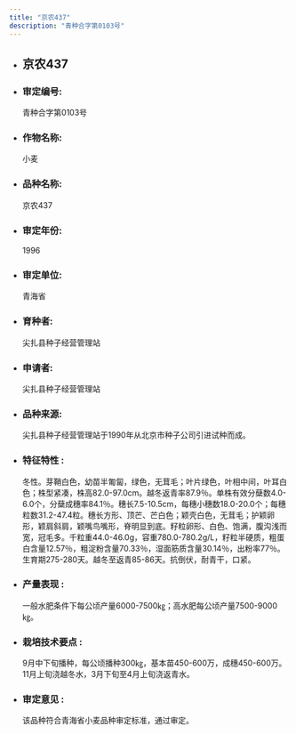 ```yaml
---
title: "京农437"
description: "青种合字第0103号"
---
```

* ## 京农437
* ###  审定编号:  
   青种合字第0103号

*  ### 作物名称:  
   小麦

*   ###  品种名称: 
    京农437

*   ### 审定年份: 
    1996

*   ### 审定单位:  
    青海省

*   ### 育种者:  
    尖扎县种子经营管理站

*   ### 申请者:  
    尖扎县种子经营管理站

*   ### 品种来源:  
    尖扎县种子经营管理站于1990年从北京市种子公司引进试种而成。

*   ### 特征特性 : 
    冬性。芽鞘白色，幼苗半匍匐，绿色，无茸毛；叶片绿色，叶相中间，叶耳白色；株型紧凑，株高82.0-97.0cm。越冬返青率87.9％。单株有效分蘖数4.0-6.0个，分蘖成穗率84.1％。穗长7.5-10.5cm，每穗小穗数18.0-20.0个；每穗粒数31.2-47.4粒。穗长方形、顶芒、芒白色；颖壳白色，无茸毛；护颖卵形，颖肩斜肩，颖嘴鸟嘴形，脊明显到底。籽粒卵形、白色、饱满，腹沟浅而宽，冠毛多。千粒重44.0-46.0g，容重780.0-780.2g/L，籽粒半硬质，粗蛋白含量12.57％，粗淀粉含量70.33％，湿面筋质含量30.14％，出粉率77％。生育期275-280天。越冬至返青85-86天。抗倒伏，耐青干，口紧。

*   ### 产量表现 : 
    一般水肥条件下每公顷产量6000-7500㎏；高水肥每公顷产量7500-9000㎏。

*   ### 栽培技术要点 : 
    9月中下旬播种，每公顷播种300㎏，基本苗450-600万，成穗450-600万。11月上旬浇越冬水，3月下旬至4月上旬浇返青水。

*   ### 审定意见 : 
    该品种符合青海省小麦品种审定标准，通过审定。
